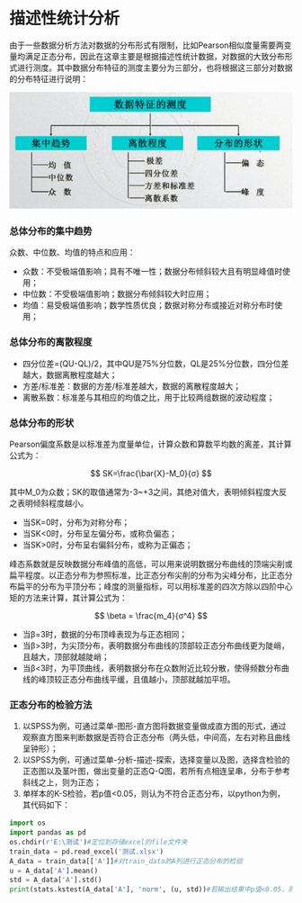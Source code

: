 # 描述性统计分析

由于一些数据分析方法对数据的分布形式有限制，比如Pearson相似度量需要两变量均满足正态分布，因此在这章主要是根据描述性统计数据，对数据的大致分布形式进行测度。其中数据分布特征的测度主要分为三部分，也将根据这三部分对数据的分布特征进行说明：

![](.gitbook/assets/image.png)

### 总体分布的集中趋势

众数、中位数、均值的特点和应用：

* 众数：不受极端值影响；具有不唯一性；数据分布倾斜较大且有明显峰值时使用；
* 中位数：不受极端值影响；数据分布倾斜较大时应用；
* 均值：易受极端值影响；数学性质优良；数据对称分布或接近对称分布时使用；

### 总体分布的离散程度

* 四分位差=\(QU-QL\)/2，其中QU是75%分位数，QL是25%分位数，四分位差越大，数据离散程度越大；
* 方差/标准差：数据的方差/标准差越大，数据的离散程度越大；
* 离散系数：标准差与其相应的均值之比，用于比较两组数据的波动程度；

### 总体分布的形状

Pearson偏度系数是以标准差为度量单位，计算众数和算数平均数的离差，其计算公式为：

$$
SK=\frac{\bar{X}-M_0}{σ}
$$

其中M\_0为众数；SK的取值通常为-3~+3之间，其绝对值大，表明倾斜程度大反之表明倾斜程度越小。

* 当SK=0时，分布为对称分布；
* 当SK&lt;0时，分布呈左偏分布，或称负偏态；
* 当SK&gt;0时，分布呈右偏斜分布，或称为正偏态；

峰态系数就是反映数据分布峰值的高低，可以用来说明数据分布曲线的顶端尖削或扁平程度。以正态分布为参照标准，比正态分布尖削的分布为尖峰分布，比正态分布扁平的分布为平顶分布；峰度的测量指标，可以用标准差的四次方除以四阶中心矩的方法来计算，其计算公式为：

$$
\beta = \frac{m_4}{σ^4}
$$

* 当β=3时，数据的分布顶峰表现为与正态相同；
* 当β&gt;3时，为尖顶分布，表明数据分布曲线的顶部较正态分布曲线更为陡峭，且越大，顶部就越陡峭；
* 当β&lt;3时，为平顶曲线，表明数据分布在众数附近比较分散，使得频数分布曲线的峰顶较正态分布曲线平缓，且值越小，顶部就越加平坦。

### 正态分布的检验方法

1. 以SPSS为例，可通过菜单-图形-直方图将数据变量做成直方图的形式，通过观察直方图来判断数据是否符合正态分布（两头低，中间高，左右对称且曲线呈钟形）；
2. 以SPSS为例，可通过菜单-分析-描述-探索，选择变量以及图，选择含检验的正态图以及茎叶图，做出变量的正态Q-Q图，若所有点相连呈串，分布于参考斜线之上，则为正态；
3. 单样本的K-S检验，若p值&lt;0.05，则认为不符合正态分布，以python为例，其代码如下：

```python
import os
import pandas as pd 
os.chdir(r'E:\测试')#定位到存储excel的file文件夹
train_data = pd.read_excel('测试.xlsx')
A_data = train_data[['A']]#对train_data的A列进行正态分布的检验
u = A_data['A'].mean()
std = A_data['A'].std()
print(stats.kstest(A_data['A'], 'norm', (u, std))#若输出结果中p值<0.05，则认为不符合正态分布
```





